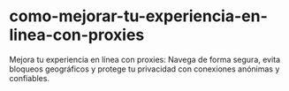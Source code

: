 # como-mejorar-tu-experiencia-en-linea-con-proxies
Mejora tu experiencia en línea con proxies: Navega de forma segura, evita bloqueos geográficos y protege tu privacidad con conexiones anónimas y confiables.
